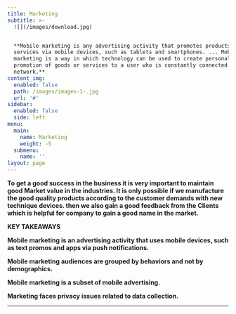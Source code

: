 ```yaml
---
title: Marketing
subtitle: >-
  ![](/images/download.jpg)


  **Mobile marketing is any advertising activity that promotes products and
  services via mobile devices, such as tablets and smartphones. ... Mobile
  marketing is a way in which technology can be used to create personalized
  promotion of goods or services to a user who is constantly connected to a
  network.**
content_img:
  enabled: false
  path: /images/images-1-.jpg
  url: '#'
sidebar:
  enabled: false
  side: left
menu:
  main:
    name: Marketing
    weight: -5
  submenu:
    name: ''
layout: page
---
```

**To get a good success in the business it is very important to maintain good Market value in the industries. It is only possible if we manufacture the good quality products according to the customer demands with new technique devices. then we also gain a good feedback from the Clients which is helpful for company to gain a good name in the market.**

**KEY TAKEAWAYS**

**Mobile marketing is an advertising activity that uses mobile devices, such as text promos and apps via push notifications.** 

**Mobile marketing audiences are grouped by behaviors and not by demographics.** 

**Mobile marketing is a subset of mobile advertising.** 

**Marketing faces privacy issues related to data collection.** 

****
